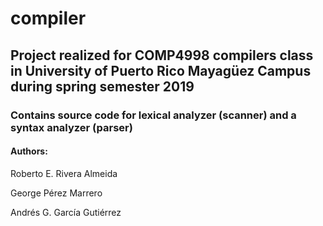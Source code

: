 # compiler
## Project realized for COMP4998 compilers class in University of Puerto Rico Mayagüez Campus during spring semester 2019
### Contains source code for  lexical analyzer (scanner) and a syntax analyzer (parser)


#### Authors:
Roberto E. Rivera Almeida

George Pérez Marrero

Andrés G. García Gutiérrez
